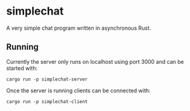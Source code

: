 simplechat
==========

A very simple chat program written in asynchronous Rust.


## Running

Currently the server only runs on localhost using port 3000 and can be started
with:

    cargo run -p simplechat-server

Once the server is running clients can be connected with:

    cargo run -p simplechat-client
